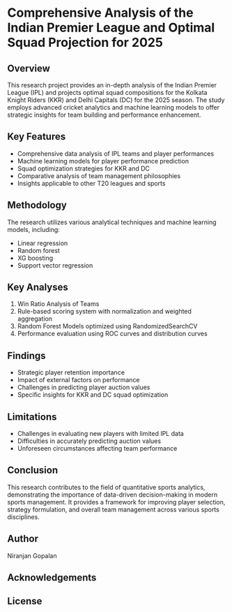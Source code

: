 # Comprehensive Analysis of the Indian Premier League and Optimal Squad Projection for 2025

## Overview

This research project provides an in-depth analysis of the Indian Premier League (IPL) and projects optimal squad compositions for the Kolkata Knight Riders (KKR) and Delhi Capitals (DC) for the 2025 season. The study employs advanced cricket analytics and machine learning models to offer strategic insights for team building and performance enhancement.

## Key Features

- Comprehensive data analysis of IPL teams and player performances
- Machine learning models for player performance prediction
- Squad optimization strategies for KKR and DC
- Comparative analysis of team management philosophies
- Insights applicable to other T20 leagues and sports

## Methodology

The research utilizes various analytical techniques and machine learning models, including:

- Linear regression
- Random forest
- XG boosting
- Support vector regression

## Key Analyses

1. Win Ratio Analysis of Teams
2. Rule-based scoring system with normalization and weighted aggregation
3. Random Forest Models optimized using RandomizedSearchCV
4. Performance evaluation using ROC curves and distribution curves

## Findings

- Strategic player retention importance
- Impact of external factors on performance
- Challenges in predicting player auction values
- Specific insights for KKR and DC squad optimization

## Limitations

- Challenges in evaluating new players with limited IPL data
- Difficulties in accurately predicting auction values
- Unforeseen circumstances affecting team performance

## Conclusion

This research contributes to the field of quantitative sports analytics, demonstrating the importance of data-driven decision-making in modern sports management. It provides a framework for improving player selection, strategy formulation, and overall team management across various sports disciplines.

## Author

Niranjan Gopalan

## Acknowledgements


## License
